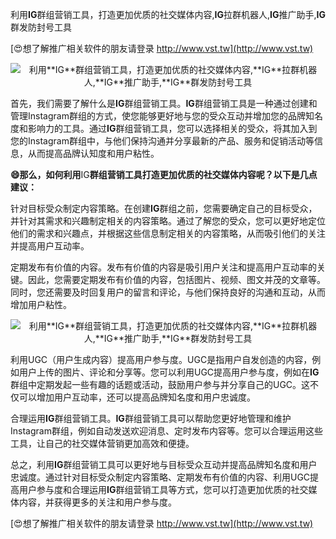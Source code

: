 利用**IG**群组营销工具，打造更加优质的社交媒体内容,**IG**拉群机器人,**IG**推广助手,**IG**群发防封号工具

[😍想了解推广相关软件的朋友请登录 http://www.vst.tw](http://www.vst.tw)

 <center><img src="https://vst.tw/MP4/tuiguang/png/6.png" alt="利用**IG**群组营销工具，打造更加优质的社交媒体内容,**IG**拉群机器人,**IG**推广助手,**IG**群发防封号工具"></center>

首先，我们需要了解什么是**IG**群组营销工具。**IG**群组营销工具是一种通过创建和管理Instagram群组的方式，使您能够更好地与您的受众互动并增加您的品牌知名度和影响力的工具。通过**IG**群组营销工具，您可以选择相关的受众，将其加入到您的Instagram群组中，与他们保持沟通并分享最新的产品、服务和促销活动等信息，从而提高品牌认知度和用户粘性。

**😄那么，如何利用**IG**群组营销工具打造更加优质的社交媒体内容呢？以下是几点建议：**

针对目标受众制定内容策略。在创建**IG**群组之前，您需要确定自己的目标受众，并针对其需求和兴趣制定相关的内容策略。通过了解您的受众，您可以更好地定位他们的需求和兴趣点，并根据这些信息制定相关的内容策略，从而吸引他们的关注并提高用户互动率。

定期发布有价值的内容。发布有价值的内容是吸引用户关注和提高用户互动率的关键。因此，您需要定期发布有价值的内容，包括图片、视频、图文并茂的文章等。同时，您还需要及时回复用户的留言和评论，与他们保持良好的沟通和互动，从而增加用户粘性。

 <center><img src="https://vst.tw/MP4/tuiguang/png/2.png" alt="利用**IG**群组营销工具，打造更加优质的社交媒体内容,**IG**拉群机器人,**IG**推广助手,**IG**群发防封号工具"></center>

利用UGC（用户生成内容）提高用户参与度。UGC是指用户自发创造的内容，例如用户上传的图片、评论和分享等。您可以利用UGC提高用户参与度，例如在**IG**群组中定期发起一些有趣的话题或活动，鼓励用户参与并分享自己的UGC。这不仅可以增加用户互动率，还可以提高品牌知名度和用户忠诚度。

合理运用**IG**群组营销工具。**IG**群组营销工具可以帮助您更好地管理和维护Instagram群组，例如自动发送欢迎消息、定时发布内容等。您可以合理运用这些工具，让自己的社交媒体营销更加高效和便捷。

总之，利用**IG**群组营销工具可以更好地与目标受众互动并提高品牌知名度和用户忠诚度。通过针对目标受众制定内容策略、定期发布有价值的内容、利用UGC提高用户参与度和合理运用**IG**群组营销工具等方式，您可以打造更加优质的社交媒体内容，并获得更多的关注和用户参与度。

[😍想了解推广相关软件的朋友请登录 http://www.vst.tw](http://www.vst.tw)



